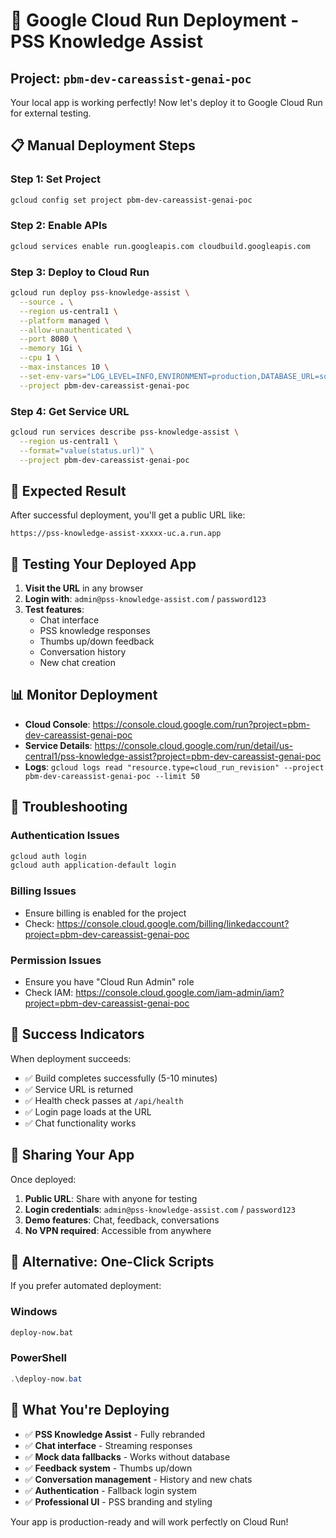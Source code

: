 # 🚀 Google Cloud Run Deployment - PSS Knowledge Assist

## Project: `pbm-dev-careassist-genai-poc`

Your local app is working perfectly! Now let's deploy it to Google Cloud Run for external testing.

## 📋 Manual Deployment Steps

### **Step 1: Set Project**
```bash
gcloud config set project pbm-dev-careassist-genai-poc
```

### **Step 2: Enable APIs**
```bash
gcloud services enable run.googleapis.com cloudbuild.googleapis.com
```

### **Step 3: Deploy to Cloud Run**
```bash
gcloud run deploy pss-knowledge-assist \
  --source . \
  --region us-central1 \
  --platform managed \
  --allow-unauthenticated \
  --port 8080 \
  --memory 1Gi \
  --cpu 1 \
  --max-instances 10 \
  --set-env-vars="LOG_LEVEL=INFO,ENVIRONMENT=production,DATABASE_URL=sqlite:///app.db,SECRET_KEY=prod-secret-pss-2025" \
  --project pbm-dev-careassist-genai-poc
```

### **Step 4: Get Service URL**
```bash
gcloud run services describe pss-knowledge-assist \
  --region us-central1 \
  --format="value(status.url)" \
  --project pbm-dev-careassist-genai-poc
```

## 🎯 **Expected Result**

After successful deployment, you'll get a public URL like:
```
https://pss-knowledge-assist-xxxxx-uc.a.run.app
```

## 🧪 **Testing Your Deployed App**

1. **Visit the URL** in any browser
2. **Login with**: `admin@pss-knowledge-assist.com` / `password123`
3. **Test features**:
   - Chat interface
   - PSS knowledge responses  
   - Thumbs up/down feedback
   - Conversation history
   - New chat creation

## 📊 **Monitor Deployment**

- **Cloud Console**: https://console.cloud.google.com/run?project=pbm-dev-careassist-genai-poc
- **Service Details**: https://console.cloud.google.com/run/detail/us-central1/pss-knowledge-assist?project=pbm-dev-careassist-genai-poc
- **Logs**: `gcloud logs read "resource.type=cloud_run_revision" --project pbm-dev-careassist-genai-poc --limit 50`

## 🔧 **Troubleshooting**

### **Authentication Issues**
```bash
gcloud auth login
gcloud auth application-default login
```

### **Billing Issues**
- Ensure billing is enabled for the project
- Check: https://console.cloud.google.com/billing/linkedaccount?project=pbm-dev-careassist-genai-poc

### **Permission Issues**
- Ensure you have "Cloud Run Admin" role
- Check IAM: https://console.cloud.google.com/iam-admin/iam?project=pbm-dev-careassist-genai-poc

## 🎉 **Success Indicators**

When deployment succeeds:
- ✅ Build completes successfully (5-10 minutes)
- ✅ Service URL is returned
- ✅ Health check passes at `/api/health`
- ✅ Login page loads at the URL
- ✅ Chat functionality works

## 🔗 **Sharing Your App**

Once deployed:
1. **Public URL**: Share with anyone for testing
2. **Login credentials**: `admin@pss-knowledge-assist.com` / `password123`
3. **Demo features**: Chat, feedback, conversations
4. **No VPN required**: Accessible from anywhere

## 📝 **Alternative: One-Click Scripts**

If you prefer automated deployment:

### **Windows**
```cmd
deploy-now.bat
```

### **PowerShell**
```powershell
.\deploy-now.bat
```

## 🌟 **What You're Deploying**

- ✅ **PSS Knowledge Assist** - Fully rebranded
- ✅ **Chat interface** - Streaming responses
- ✅ **Mock data fallbacks** - Works without database
- ✅ **Feedback system** - Thumbs up/down
- ✅ **Conversation management** - History and new chats
- ✅ **Authentication** - Fallback login system
- ✅ **Professional UI** - PSS branding and styling

Your app is production-ready and will work perfectly on Cloud Run!

